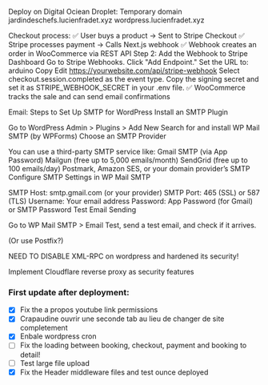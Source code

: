 Deploy on Digital Ociean Droplet:
  Temporary domain
    jardindeschefs.lucienfradet.xyz
    wordpress.lucienfradet.xyz

Checkout process:
  ✅ User buys a product → Sent to Stripe Checkout
  ✅ Stripe processes payment → Calls Next.js webhook
  ✅ Webhook creates an order in WooCommerce via REST API
    Step 2: Add the Webhook to Stripe Dashboard
    Go to Stripe Webhooks.
    Click "Add Endpoint."
    Set the URL to:
    arduino
    Copy
    Edit
    https://yourwebsite.com/api/stripe-webhook
    Select checkout.session.completed as the event type.
    Copy the signing secret and set it as STRIPE_WEBHOOK_SECRET in your .env file.
  ✅ WooCommerce tracks the sale and can send email confirmations


Email:
  Steps to Set Up SMTP for WordPress
  Install an SMTP Plugin

  Go to WordPress Admin > Plugins > Add New
  Search for and install WP Mail SMTP (by WPForms)
  Choose an SMTP Provider

  You can use a third-party SMTP service like:
  Gmail SMTP (via App Password)
  Mailgun (free up to 5,000 emails/month)
  SendGrid (free up to 100 emails/day)
  Postmark, Amazon SES, or your domain provider’s SMTP
  Configure SMTP Settings in WP Mail SMTP

  SMTP Host: smtp.gmail.com (or your provider)
  SMTP Port: 465 (SSL) or 587 (TLS)
  Username: Your email address
  Password: App Password (for Gmail) or SMTP Password
  Test Email Sending

  Go to WP Mail SMTP > Email Test, send a test email, and check if it arrives.

(Or use Postfix?)

NEED TO DISABLE XML-RPC on wordpress and hardened its security!

Implement Cloudflare reverse proxy as security features

### First update after deployment:
- [x] Fix the a propos youtube link permissions
- [x] Crapaudine ouvrir une seconde tab au lieu de changer de site completement
- [x] Enbale wordpress cron
- [ ] Fix the loading between booking, checkout, payment and booking to detail!
- [ ] Test large file upload
- [x] Fix the Header middleware files and test ounce deployed
